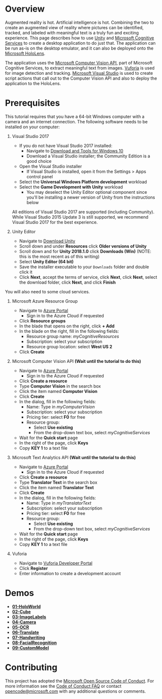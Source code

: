 # Overview

Augmented reality is hot. Artificial intelligence is hot. Combining the two to create an augmented view of reality where pictures can be identified, tracked, and labeled with meaningful text is a truly fun and exciting experience. This page describes how to use [Unity](https://unity3d.com/unity/beta) and [Microsoft Cognitive Services](https://azure.microsoft.com/en-us/services/cognitive-services/) to create a desktop application to do just that. The application can be run as-is on the desktop emulator, and it can also be deployed onto the [Microsoft HoloLens](https://www.microsoft.com/en-us/hololens).

The application uses the [Microsoft Computer Vision API](https://azure.microsoft.com/en-us/services/cognitive-services/computer-vision/), part of Microsoft Cognitive Services, to extract meaningful text from images. [Vuforia](https://library.vuforia.com/articles/Training/Object-Recognition) is used for image detection and tracking. [Microsoft Visual Studio](https://www.visualstudio.com/) is used to create script actions that call out to the Computer Vision API and also to deploy the application to the HoloLens.

# Prerequisites

This tutorial requires that you have a 64-bit Windows computer with a camera and an internet connection. The following software needs to be installed on your computer:

1. Visual Studio 2017
   - If you do not have Visual Studio 2017 installed:
     - Navigate to [Download and Tools for Windows 10](https://developer.microsoft.com/en-us/windows/downloads)
     - Download a Visual Studio installer; the Community Edition is a good choice
   - Open the Visual Studio installer
	 - If Visual Studio is installed, open it from the Settings > Apps control panel
   - Select the **Universal Windows Platform development** workload
   - Select the **Game Development with Unity** workload
     - You may deselect the Unity Editor optional component since you'll be installing a newer version of Unity from the instructions below

   All editions of Visual Studio 2017 are supported (including Community). While Visual Studio 2015 Update 3 is still supported, we recommend Visual Studio 2017 for the best experience.

1. Unity Editor
   - Navigate to [Download Unity](https://unity3d.com/get-unity/download)
   - Scroll down and under **Resources** click **Older versions of Unity**
   - Scroll down and for **Unity 2018.1.0** click **Downloads (Win)** (NOTE: this is the most recent as of this writing)
   - Select **Unity Editor (64 bit)**
   - Save the installer executable to your `Downloads` folder and double click it
   - Click **Next**, accept the terms of service, click **Next**, click **Next**, select the download folder, click **Next**, and click **Finish**

You will also need to some cloud services.

1. Microsoft Azure Resource Group
   - Navigate to [Azure Portal](https://ms.portal.azure.com)
     - Sign in to the Azure Cloud if requested
   - Click **Resource groups**
   - In the blade that opens on the right, click **+ Add**
   - In the blade on the right, fill in the following fields:
	 - Resource group name: *myCognitiveResources*
	 - Subscription: select your subscription
	 - Resource group location: select **West US 2**
   - Click **Create**

1. Microsoft Computer Vision API **(Wait until the tutorial to do this)**
   - Navigate to [Azure Portal](https://ms.portal.azure.com)
     - Sign in to the Azure Cloud if requested
   - Click **Create a resource**
   - Type **Computer Vision** in the search box
   - Click the item named **Computer Vision**
   - Click **Create**
   - In the dialog, fill in the following fields:
	 - Name: Type in *myComputerVision*
	 - Subscription: select your subscription
	 - Pricing tier: select **F0** for free
	 - Resource group:
	   - Select **Use existing**
	   - From the drop-down text box, select *myCognitiveServices*
   - Wait for the **Quick start** page
   - In the right of the page, click **Keys**
   - Copy **KEY 1** to a text file

1. Microsoft Text Analytics API **(Wait until the tutorial to do this)**
   - Navigate to [Azure Portal](https://ms.portal.azure.com)
     - Sign in to the Azure Cloud if requested
   - Click **Create a resource**
   - Type **Translator Text** in the search box
   - Click the item named **Translator Text**
   - Click **Create**
   - In the dialog, fill in the following fields:
	 - Name: Type in *myTranslatorText*
	 - Subscription: select your subscription
	 - Pricing tier: select **F0** for free
	 - Resource group:
	   - Select **Use existing**
	   - From the drop-down text box, select *myCognitiveServices*
   - Wait for the **Quick start** page
   - In the right of the page, click **Keys**
   - Copy **KEY 1** to a text file

1. Vuforia
   - Navigate to [Vuforia Developer Portal](https://developer.vuforia.com)
   - Click **Register**
   - Enter information to create a development account

# Demos

- [**01-HoloWorld**](01-HoloWorld/README.md)
- [**02-Cube**](02-Cube/README.md)
- [**03-ImageLabels**](03-ImageLabels/README.md)
- [**04-Camera**](04-Camera/README.md)
- [**05-OCR**](05-OCR/README.md)
- [**06-Translate**](06-Translate/README.md)
- [**07-Handwriting**](07-Handwriting/README.md)
- [**08-FacialRecognition**](08-FacialRecognition/README.md)
- [**09-CustomModel**](09-CustomModel/README.md)

# Contributing

This project has adopted the [Microsoft Open Source Code of Conduct](https://opensource.microsoft.com/codeofconduct/). For more information see the [Code of Conduct FAQ](https://opensource.microsoft.com/codeofconduct/faq/) or contact [opencode@microsoft.com](mailto:opencode@microsoft.com) with any additional questions or comments.
